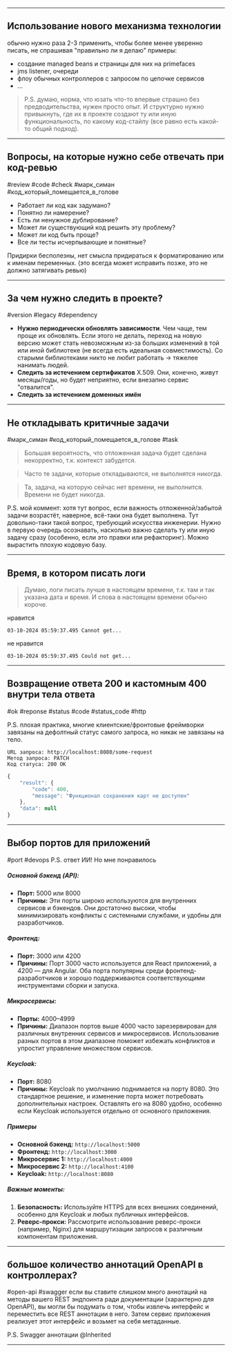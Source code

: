 
---
## Использование нового механизма технологии

обычно нужно раза 2-3 применить, чтобы более менее уверенно писать, не спрашивая "правильно ли я делаю"
примеры: 
- создание managed beans и страницы для них на primefaces
- jms listener, очереди
- флоу обычных контроллеров с запросом по цепочке сервисов
- ...

>P.S. думаю, норма, что юзать что-то впервые страшно без предводительства, нужен просто опыт. И структурно нужно привыкнуть, где их в проекте создают ту или иную функциональность, по какому код-стайлу (все равно есть какой-то общий подход).

---

## Вопросы, на которые нужно себе отвечать при код-ревью
#review #code #check #марк_симан #код_который_помещается_в_голове

- Работает ли код как задумано?
- Понятно ли намерение?
- Есть ли ненужное дублирование?
- Может ли существующий код решить эту проблему?
- Может ли код быть проще?
- Все ли тесты исчерпывающие и понятные?

Придирки бесполезны, нет смысла придираться к форматированию или к именам переменных. (это всегда может исправить позже, это не должно затягивать ревью)

---

## За чем нужно следить в проекте?
#version #legacy #dependency

- **Нужно периодически обновлять зависимости**. Чем чаще, тем проще их обновлять. Если этого не делать, переход на новую версию может стать невозможным из-за больших изменений в той или иной библиотеке (не всегда есть идеальная совместимость). Со старыми библиотеками никто не любит работать -> тяжелее нанимать людей.
- **Следить за истечением сертификатов** X.509. Они, конечно, живут месяцы/годы, но будет неприятно, если внезапно сервис "отвалится".
- **Следить за истечением доменных имён**

---

## Не откладывать критичные задачи
#марк_симан #код_который_помещается_в_голове #task 

> Большая вероятность, что отложенная задача будет сделана некорректно, т.к. контекст забудется.

> Часто те задачи, которые откладываются, не выполнятся никогда.

> Та, задача, на которую сейчас нет времени, не выполнится.  Времени не будет никогда.

P.S. мой коммент: хотя тут вопрос, если важность отложенной/забытой задачи возрастёт, наверное, всё-таки она будет выполнена. Тут довольно-таки такой вопрос, требующий искусства инженерии. Нужно в первую очередь осознавать, насколько важно сделать ту или иную задачу сразу (особенно, если это правки или рефакторинг). Можно вырастить плохую кодовую базу.

---

## Время, в котором писать логи

> Думаю, логи писать лучше в настоящем времени, т.к. там и так указана дата и время. И слова в настоящем времени обычно короче.

нравится
```
03-10-2024 05:59:37.495 Cannot get...
```

не нравится
```
03-10-2024 05:59:37.495 Could not get...
```

---

## Возвращение ответа 200 и кастомным 400 внутри тела ответа
#ok #reponse #status #code #status_code #http

P.S. плохая практика, многие клиентские/фронтовые фреймворки завязаны на дефолтный статус самого запроса, но никак не завязаны на тело.


```
URL запроса: http://localhost:8080/some-request
Метод запроса: PATCH
Код статуса: 200 OK
```

```javascript
{
    "result": {
        "code": 400,
        "message": "Функционал сохранения карт не доступен"
    },
    "data": null
}
```

---


## Выбор портов для приложений
#port #devops 
P.S.  ответ ИИ! Но мне понравилось
##### Основной бэкенд (API):
- **Порт:** 5000 или 8000
- **Причины:** Эти порты широко используются для внутренних сервисов и бэкендов. Они достаточно высоки, чтобы минимизировать конфликты с системными службами, и удобны для разработчиков.
##### Фронтенд:
- **Порт:** 3000 или 4200
- **Причины:** Порт 3000 часто используется для React приложений, а 4200 — для Angular. Оба порта популярны среди фронтенд-разработчиков и хорошо поддерживаются соответствующими инструментами сборки и запуска.
##### Микросервисы:
- **Порты:** 4000–4999
- **Причины:** Диапазон портов выше 4000 часто зарезервирован для различных внутренних сервисов и микросервисов. Использование разных портов в этом диапазоне поможет избежать конфликтов и упростит управление множеством сервисов.

#####  Keycloak:
- **Порт:** 8080
- **Причины:** Keycloak по умолчанию поднимается на порту 8080. Это стандартное решение, и изменение порта может потребовать дополнительных настроек. Оставлять его на 8080 удобно, особенно если Keycloak используется отдельно от основного приложения.
#####  Примеры
- **Основной бэкенд:** `http://localhost:5000`
- **Фронтенд:** `http://localhost:3000`
- **Микросервис 1:** `http://localhost:4000`
- **Микросервис 2:** `http://localhost:4100`
- **Keycloak:** `http://localhost:8080`

#####  Важные моменты:
1. **Безопасность:** Используйте HTTPS для всех внешних соединений, особенно для Keycloak и любых публичных интерфейсов.
2. **Реверс-прокси:** Рассмотрите использование реверс-прокси (например, Nginx) для маршрутизации запросов к различным компонентам приложения.
---

## большое количество аннотаций OpenAPI в контроллерах?
#open-api #swagger
если вы ставите слишком много аннотаций на методы вашего REST эндпоинта ради документации (характерно для OpenAPI), вы могли бы подумать о том, чтобы извлечь интерфейс и переместить все REST аннотации в него. Затем сервис приложения реализует этот интерфейс и возьмет на себя метаданные.

P.S. Swagger аннотации @Inherited

---


